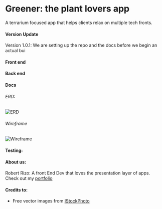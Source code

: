 # Greener: the plant lovers app

A terrarium focused app that helps clients relax on multiple tech fronts.

#### Version Update

Version 1.0.1: We are setting up the repo and the docs before we begin an actual bui

#### Front end

#### Back end

#### Docs

###### ERD:

![ERD](https://github.com/401Final/onewiththeplants/blob/dev/assets/ERD.png)

###### Wireframe

![Wireframe](https://github.com/401Final/onewiththeplants/blob/dev/assets/wireframe.png)

#### Testing: 

#### About us: 

Robert Rizo: A front End Dev that loves the presentation layer of apps. Check out my [portfolio](https://thatvetdevrob.com)

#### Credits to:

- Free vector images from [IStockPhoto](https://www.istockphoto.com)
